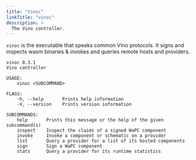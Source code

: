 ```yaml
---
title: "Vinoc"
linkTitle: "vinoc"
description: >
  The Vino controller.
---
```


`vinoc` is the executable that speaks common Vino protocols. It signs and inspects wasm binaries & invokes and queries remote hosts and providers.

```
vinoc 0.3.1
Vino controller

USAGE:
    vinoc <SUBCOMMAND>

FLAGS:
    -h, --help       Prints help information
    -V, --version    Prints version information

SUBCOMMANDS:
    help       Prints this message or the help of the given subcommand(s)
    inspect    Inspect the claims of a signed WaPC component
    invoke     Invoke a component or schematic on a provider
    list       Query a provider for a list of its hosted components
    sign       Sign a WaPC component
    stats      Query a provider for its runtime statistics
```
